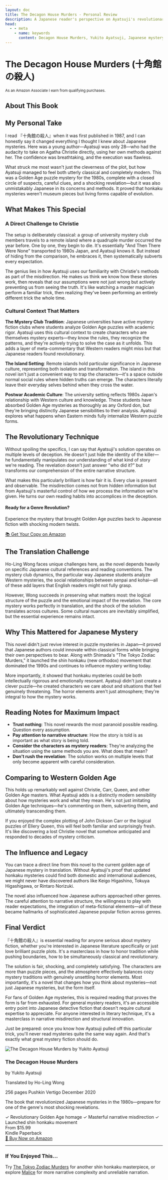 ```yaml
---
layout: doc
title: The Decagon House Murders - Personal Review
description: A Japanese reader's perspective on Ayatsuji's revolutionary debut that brought the Golden Age back to Japanese mystery fiction with shocking modern twists.
head:
  - - meta
    - name: keywords
      content: Decagon House Murders, Yukito Ayatsuji, Japanese mystery, honkaku, shin honkaku, Golden Age, book review
---
```


<script setup>
import AmazonBookCard from '../../../.vitepress/components/AmazonBookCard.vue'
import { getBook } from '../../../.vitepress/amazon-config.js'

const book = getBook('decagon-house-murders')
</script>

# The Decagon House Murders (十角館の殺人)

<div class="affiliate-disclosure">
  <small>As an Amazon Associate I earn from qualifying purchases.</small>
</div>

## About This Book

<AmazonBookCard 
  :book="book" 
  :asin="book.asin"
  associate-id="northernscrip-20"
/>

## My Personal Take

I read 『十角館の殺人』when it was first published in 1987, and I can honestly say it changed everything I thought I knew about Japanese mysteries. Here was a young author—Ayatsuji was only 28—who had the audacity to take on Agatha Christie directly, using her own methods against her. The confidence was breathtaking, and the execution was flawless.

What struck me most wasn't just the cleverness of the plot, but how Ayatsuji managed to feel both utterly classical and completely modern. This was a Golden Age puzzle mystery for the 1980s, complete with a closed circle of suspects, careful clues, and a shocking revelation—but it was also unmistakably Japanese in its concerns and methods. It proved that honkaku mysteries weren't museum pieces but living forms capable of evolution.

## What Makes This Special

### A Direct Challenge to Christie

The setup is deliberately classical: a group of university mystery club members travels to a remote island where a quadruple murder occurred the year before. One by one, they begin to die. It's essentially "And Then There Were None" transported to 1980s Japan, and Ayatsuji knows it. But instead of hiding from the comparison, he embraces it, then systematically subverts every expectation.

The genius lies in how Ayatsuji uses our familiarity with Christie's methods as part of the misdirection. He makes us think we know how these stories work, then reveals that our assumptions were not just wrong but actively preventing us from seeing the truth. It's like watching a master magician perform a familiar trick, then realizing they've been performing an entirely different trick the whole time.

### Cultural Context That Matters

**The Mystery Club Tradition**: Japanese universities have active mystery fiction clubs where students analyze Golden Age puzzles with academic rigor. Ayatsuji uses this cultural context to create characters who are themselves mystery experts—they know the rules, they recognize the patterns, and they're actively trying to solve the case as it unfolds. This adds a layer of meta-commentary that Western readers might miss but that Japanese readers found revolutionary.

**The Island Setting**: Remote islands hold particular significance in Japanese culture, representing both isolation and transformation. The island in this novel isn't just a convenient way to trap the characters—it's a space outside normal social rules where hidden truths can emerge. The characters literally leave their everyday selves behind when they cross the water.

**Postwar Academic Culture**: The university setting reflects 1980s Japan's relationship with Western culture and knowledge. These students have absorbed Golden Age mysteries as thoroughly as any Oxford don, but they're bringing distinctly Japanese sensibilities to their analysis. Ayatsuji explores what happens when Eastern minds fully internalize Western puzzle forms.

## The Revolutionary Technique

Without spoiling the specifics, I can say that Ayatsuji's solution operates on multiple levels of deception. He doesn't just hide the identity of the killer—he fundamentally manipulates our understanding of what kind of story we're reading. The revelation doesn't just answer "who did it?" but transforms our comprehension of the entire narrative structure.

What makes this particularly brilliant is how fair it is. Every clue is present and observable. The misdirection comes not from hidden information but from Ayatsuji's masterful control of how we process the information we're given. He turns our own reading habits into accomplices in the deception.

<div class="mid-page-cta">
  <div class="cta-content">
    <h4>Ready for a Genre Revolution?</h4>
    <p>Experience the mystery that brought Golden Age puzzles back to Japanese fiction with shocking modern twists.</p>
    <a href="https://amzn.to/4o65jgx" target="_blank" rel="noopener noreferrer" class="amazon-cta-button">
      📚 Get Your Copy on Amazon
    </a>
  </div>
</div>

## The Translation Challenge

Ho-Ling Wong faces unique challenges here, as the novel depends heavily on specific Japanese cultural references and reading conventions. The mystery club dynamics, the particular way Japanese students analyze Western mysteries, the social relationships between senpai and kohai—all of these add layers that English readers might not fully grasp.

However, Wong succeeds in preserving what matters most: the logical structure of the puzzle and the emotional impact of the revelation. The core mystery works perfectly in translation, and the shock of the solution translates across cultures. Some cultural nuances are inevitably simplified, but the essential experience remains intact.

## Why This Mattered for Japanese Mystery

This novel didn't just revive interest in puzzle mysteries in Japan—it proved that Japanese authors could innovate within classical forms while bringing their own perspectives to bear. Along with Shimada's "The Tokyo Zodiac Murders," it launched the shin honkaku (new orthodox) movement that dominated the 1990s and continues to influence mystery writing today.

More importantly, it showed that honkaku mysteries could be both intellectually rigorous and emotionally resonant. Ayatsuji didn't just create a clever puzzle—he created characters we care about and situations that feel genuinely threatening. The horror elements aren't just atmosphere; they're integral to how the mystery works.

## Reading Notes for Maximum Impact

- **Trust nothing**: This novel rewards the most paranoid possible reading. Question every assumption.
- **Pay attention to narrative structure**: How the story is told is as important as what story is being told.
- **Consider the characters as mystery readers**: They're analyzing the situation using the same methods you are. What does that mean?
- **Don't rush the revelation**: The solution works on multiple levels that only become apparent with careful consideration.

## Comparing to Western Golden Age

This holds up remarkably well against Christie, Carr, Queen, and other Golden Age masters. What Ayatsuji adds is a distinctly modern sensibility about how mysteries work and what they mean. He's not just imitating Golden Age techniques—he's commenting on them, subverting them, and ultimately transcending them.

If you enjoyed the complex plotting of John Dickson Carr or the logical puzzles of Ellery Queen, this will feel both familiar and surprisingly fresh. It's like discovering a lost Christie novel that somehow anticipated and responded to decades of mystery criticism.

## The Influence and Legacy

You can trace a direct line from this novel to the current golden age of Japanese mystery in translation. Without Ayatsuji's proof that updated honkaku mysteries could find both domestic and international audiences, we might never have discovered authors like Keigo Higashino, Tokuya Higashigawa, or Rintaro Norizuki.

The novel also influenced how Japanese authors approached other genres. The careful attention to narrative structure, the willingness to play with reader expectations, the integration of meta-fictional elements—all of these became hallmarks of sophisticated Japanese popular fiction across genres.

## Final Verdict

『十角館の殺人』is essential reading for anyone serious about mystery fiction, whether you're interested in Japanese literature specifically or just love brilliant puzzle plots. It's a masterclass in how to honor tradition while pushing boundaries, how to be simultaneously classical and revolutionary.

The solution is fair, shocking, and completely satisfying. The characters are more than puzzle pieces, and the atmosphere effectively balances cozy mystery traditions with genuinely unsettling horror elements. Most importantly, it's a novel that changes how you think about mysteries—not just Japanese mysteries, but the form itself.

For fans of Golden Age mysteries, this is required reading that proves the form is far from exhausted. For general mystery readers, it's an accessible entry point into Japanese detective fiction that doesn't require cultural expertise to appreciate. For anyone interested in literary technique, it's a masterclass in narrative misdirection and structural innovation.

Just be prepared: once you know how Ayatsuji pulled off this particular trick, you'll never read mysteries quite the same way again. And that's exactly what great mystery fiction should do.

<div class="final-purchase-cta">
  <div class="amazon-book-card">
    <div class="book-image">
      <img src="https://m.media-amazon.com/images/I/71D50x3iVuL._SL1500_.jpg" 
           alt="The Decagon House Murders by Yukito Ayatsuji" 
           loading="lazy">
    </div>
    <div class="book-details">
      <h3>The Decagon House Murders</h3>
      <p class="author">by Yukito Ayatsuji</p>
      <p class="translator">Translated by Ho-Ling Wong</p>
      <div class="book-meta">
        <span class="pages">256 pages</span>
        <span class="publisher">Pushkin Vertigo</span>
        <span class="publish-date">December 2020</span>
      </div>
      <p class="cta-description">The book that revolutionized Japanese mysteries in the 1980s—prepare for one of the genre's most shocking revelations.</p>
      <div class="cta-benefits">
        <span class="benefit">✓ Revolutionary Golden Age homage</span>
        <span class="benefit">✓ Masterful narrative misdirection</span>
        <span class="benefit">✓ Launched shin honkaku movement</span>
      </div>
      <div class="price-info">
        <span class="price">From $15.99</span>
        <div class="formats">
          <span class="format-tag">Kindle</span>
          <span class="format-tag">Paperback</span>
        </div>
      </div>
      <a href="https://amzn.to/4o65jgx" 
         target="_blank" 
         rel="noopener noreferrer" 
         class="amazon-buy-button">
        🛒 Buy Now on Amazon
      </a>
    </div>
  </div>
</div>

---

<div class="recommendation-box">
  <h3>If You Enjoyed This...</h3>
  <p>Try <a href="/en/books/mystery-novels/tokyo-zodiac-murders">The Tokyo Zodiac Murders</a> for another shin honkaku masterpiece, or explore <a href="/en/books/mystery-novels/malice">Malice</a> for more narrative complexity and unreliable narration.</p>
</div>